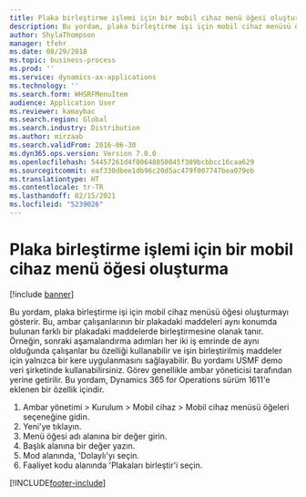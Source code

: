 ```yaml
---
title: Plaka birleştirme işlemi için bir mobil cihaz menü öğesi oluşturma
description: Bu yordam, plaka birleştirme işi için mobil cihaz menüsü öğesi oluşturmayı gösterir.
author: ShylaThompson
manager: tfehr
ms.date: 08/29/2018
ms.topic: business-process
ms.prod: ''
ms.service: dynamics-ax-applications
ms.technology: ''
ms.search.form: WHSRFMenuItem
audience: Application User
ms.reviewer: kamaybac
ms.search.region: Global
ms.search.industry: Distribution
ms.author: mirzaab
ms.search.validFrom: 2016-06-30
ms.dyn365.ops.version: Version 7.0.0
ms.openlocfilehash: 54457261d4f80648050845f309bcbbcc16caa629
ms.sourcegitcommit: eaf330dbee1db96c20d5ac479f007747bea079eb
ms.translationtype: HT
ms.contentlocale: tr-TR
ms.lasthandoff: 02/15/2021
ms.locfileid: "5239026"
---
```

# <a name="create-a-mobile-device-menu-item-for-license-plate-consolidation"></a>Plaka birleştirme işlemi için bir mobil cihaz menü öğesi oluşturma

[!include [banner](../../includes/banner.md)]

Bu yordam, plaka birleştirme işi için mobil cihaz menüsü öğesi oluşturmayı gösterir. Bu, ambar çalışanlarının bir plakadaki maddeleri aynı konumda bulunan farklı bir plakadaki maddelerde birleştirmesine olanak tanır. Örneğin, sonraki aşamalandırma adımları her iki iş emrinde de aynı olduğunda çalışanlar bu özelliği kullanabilir ve işin birleştirilmiş maddeler için yalnızca bir kere uygulanmasını sağlayabilir. Bu yordamı USMF demo veri şirketinde kullanabilirsiniz. Görev genellikle ambar yöneticisi tarafından yerine getirilir. Bu yordam, Dynamics 365 for Operations sürüm 1611'e eklenen bir özellik içindir.

1. Ambar yönetimi > Kurulum > Mobil cihaz > Mobil cihaz menüsü öğeleri seçeneğine gidin.
2. Yeni'ye tıklayın.
3. Menü öğesi adı alanına bir değer girin.
4. Başlık alanına bir değer yazın.
5. Mod alanında, 'Dolaylı'yı seçin.
6. Faaliyet kodu alanında 'Plakaları birleştir'i seçin.



[!INCLUDE[footer-include](../../../includes/footer-banner.md)]
